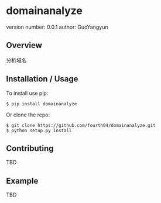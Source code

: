 domainanalyze
===============================

version number: 0.0.1
author: GuoYangyun

Overview
--------

分析域名

Installation / Usage
--------------------

To install use pip:

    $ pip install domainanalyze


Or clone the repo:

    $ git clone https://github.com/fourth04/domainanalyze.git
    $ python setup.py install
    
Contributing
------------

TBD

Example
-------

TBD